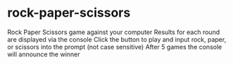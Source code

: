 # rock-paper-scissors
Rock Paper Scissors game against your computer
Results for each round are displayed via the console
Click the button to play and input rock, paper, or scissors into the prompt (not case sensitive)
After 5 games the console will announce the winner